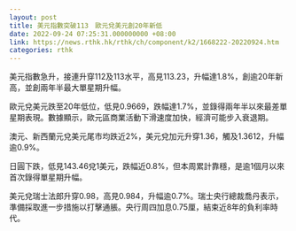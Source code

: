 ```yaml
---
layout: post
title: 美元指數突破113　歐元兌美元創20年新低
date: 2022-09-24 07:25:31.000000000 +08:00
link: https://news.rthk.hk/rthk/ch/component/k2/1668222-20220924.htm
categories: rthk
---
```


美元指數急升，接連升穿112及113水平，高見113.23，升幅達1.8%，創逾20年新高，並創兩年半最大單星期升幅。

歐元兌美元跌至20年低位，低見0.9669，跌幅達1.7%，並錄得兩年半以來最差單星期表現。數據顯示，歐元區商業活動下滑速度加快，經濟可能步入衰退期。

澳元、新西蘭元兌美元尾市均跌近2%，美元兌加元升穿1.36，觸及1.3612，升幅逾0.9%。

日圓下跌，低見143.46兌1美元，跌幅近0.8%，但本周累計靠穩，是逾1個月以來首次錄得單星期升幅。

美元兌瑞士法郎升穿0.98，高見0.984，升幅逾0.7%。瑞士央行總裁喬丹表示，準備採取進一步措施以打擊通脹。央行周四加息0.75厘，結束近8年的負利率時代。

